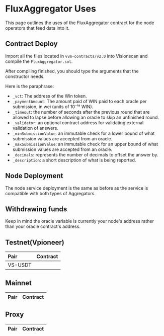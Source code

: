 # FluxAggregator Uses

This page outlines the uses of the FluxAggregator contract for the node operators that feed data into it.

## Contract Deploy

Import all the files located in `vvm-contracts/v2.0` into Visionscan and compile the `FluxAggregator.sol`.

After compiling finished, you should type the arguments that the constructor needs.

Here is the paraphrase:

- `_vct`: The address of the Win token.
- `_paymentAmount`: The amount paid of WIN paid to each oracle per submission, in wei (units of 10⁻¹⁸ WIN).
- `_timeout`:  the number of seconds after the previous round that are allowed to lapse before allowing an oracle to skip an unfinished round.
- `_validator`: an optional contract address for validating external validation of answers.
- `_minSubmissionValue`: an immutable check for a lower bound of what submission values are accepted from an oracle.
- `_maxSubmissionValue`: an immutable check for an upper bound of what submission values are accepted from an oracle.
- `_decimals`: represents the number of decimals to offset the answer by.
- `_description`: a short description of what is being reported.

## Node Deployment

The node service deployment is the same as before as the service is compatible with both types of Aggregators.

## Withdrawing funds

Keep in mind the oracle variable is currently your node's address rather than your oracle contract's address.

## Testnet(Vpioneer)

|Pair|Contract|
|:--|:--|
|VS-USDT||


## Mainnet
|Pair|Contract|
|:--|:--|

## Proxy

|Pair|Contract|
|:--|:--|

